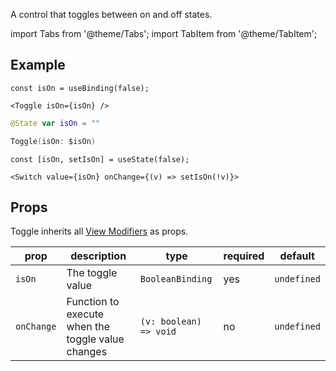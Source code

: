 ---
---

A control that toggles between on and off states.

import Tabs from '@theme/Tabs';
import TabItem from '@theme/TabItem';

## Example

<Tabs>
<TabItem value="srn" label="swiftui-react-native">

```tsx
const isOn = useBinding(false);
```

```tsx
<Toggle isOn={isOn} />
```

</TabItem>
<TabItem value="swiftui" label="SwiftUI">

```swift
@State var isOn = ""
```

```swift
Toggle(isOn: $isOn)
```

</TabItem>
<TabItem value="react-native" label="React Native">

```tsx
const [isOn, setIsOn] = useState(false);
```

```tsx
<Switch value={isOn} onChange={(v) => setIsOn(!v)}>
```

</TabItem>
</Tabs>

## Props

Toggle inherits all [View Modifiers](../modifiers#full-list) as props.

| prop       | description                                       | type                   | required | default     |
| ---------- | ------------------------------------------------- | ---------------------- | -------- | ----------- |
| `isOn`     | The toggle value                                  | `BooleanBinding`       | yes      | `undefined` |
| `onChange` | Function to execute when the toggle value changes | `(v: boolean) => void` | no       | `undefined` |
